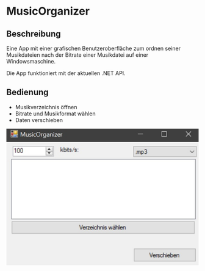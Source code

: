 # MusicOrganizer

## Beschreibung
Eine App mit einer grafischen Benutzeroberfläche zum ordnen seiner Musikdateien nach der Bitrate einer Musikdatei auf einer Windowsmaschine.

Die App funktioniert mit der aktuellen .NET API.

## Bedienung
- Musikverzeichnis öffnen
- Bitrate und Musikformat wählen
- Daten verschieben 

![](/image/screenshot.jpg "MusicOrganizer GUI")